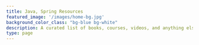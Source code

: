 ```yaml
---
title: Java, Spring Resources
featured_image: '/images/home-bg.jpg'
background_color_class: "bg-blue bg-white"
description: A curated list of books, courses, videos, and anything else that helps you learn Java and Spring. If you have suggestions please open a pull request.
type: page
---
```

